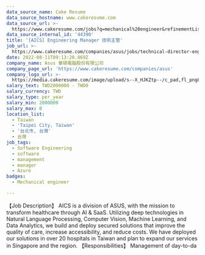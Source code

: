 ```yaml
---
data_source_name: Cake Resume
data_source_hostname: www.cakeresume.com
data_source_url: >-
  https://www.cakeresume.com/jobs?q=mechanical%20engineer&refinementList%5Blang_name%5D%5B0%5D=English&refinementList%5Bsalary_type%5D=per_year&range%5Bsalary_range%5D%5Bmin%5D=1000000&page=3
data_source_internal_id: '44390'
title: '[AICS] Engineering Manager 技術主管'
job_url: >-
  https://www.cakeresume.com/companies/asus/jobs/technical-director-engineer-manager
date: 2022-08-11T09:13:20.869Z
company_name: Asus 華碩電腦股份有限公司
company_page_url: 'https://www.cakeresume.com/companies/asus'
company_logo_url: >-
  https://media.cakeresume.com/image/upload/s--X_HJKZtp--/c_pad,fl_png8,h_200,w_200/v1560337039/gnuruihvfxav7zbxegmf.png
salary_text: TWD2000000 - TWD0
salary_currency: TWD
salary_type: per_year
salary_min: 2000000
salary_max: 0
location_list:
  - Taiwan
  - 'Taipei City, Taiwan'
  - '台北市, 台灣'
  - 台灣
job_tags:
  - Software Engineering
  - software
  - management
  - manager
  - Azure
badges:
  - Mechanical engineer

---
```


【Job Description】 AICS is a division of ASUS, with the mission to transform healthcare through AI & SaaS. Utilizing deep technologies in Natural Language Processing, Computer Vision, Machine Learning, and Data Analytics, we build and deploy secured solutions that improve the quality of care, increase accessibility, and reduce costs. We have deployed our solutions in over 20 hospitals in Taiwan and plan to expand our services in Singapore and the region. 【Responsibilities】 Management of day-to-da